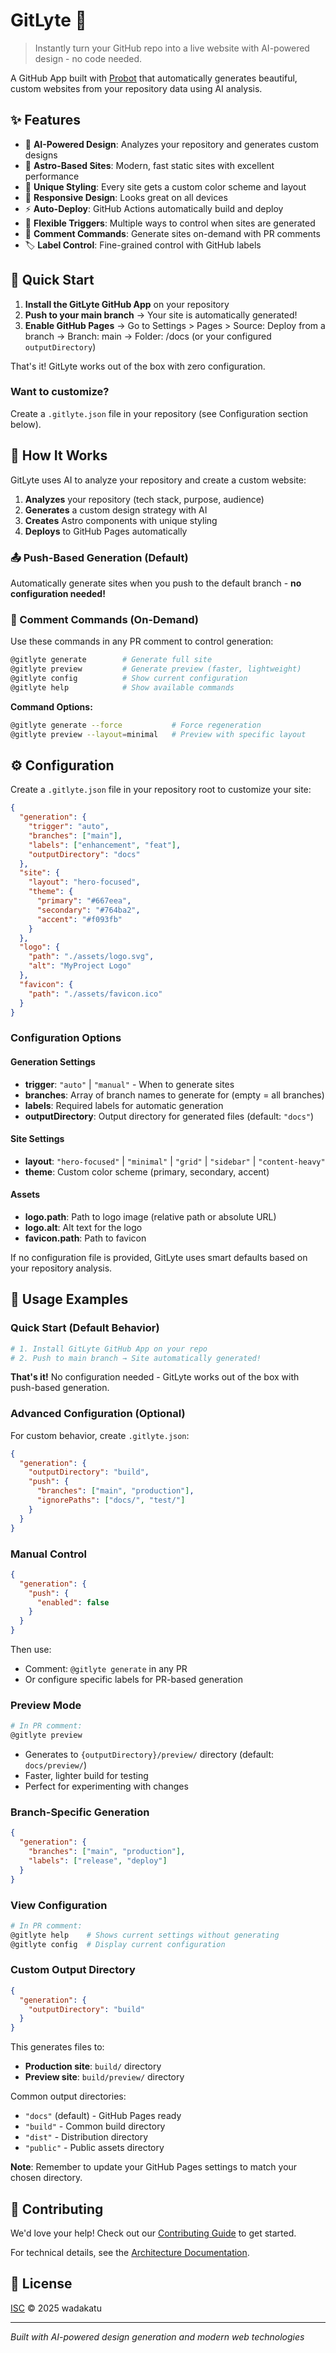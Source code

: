 # GitLyte 🤖

> Instantly turn your GitHub repo into a live website with AI-powered design - no code needed.

A GitHub App built with [Probot](https://github.com/probot/probot) that automatically generates beautiful, custom websites from your repository data using AI analysis.

## ✨ Features

- 🤖 **AI-Powered Design**: Analyzes your repository and generates custom designs
- 🚀 **Astro-Based Sites**: Modern, fast static sites with excellent performance
- 🎨 **Unique Styling**: Every site gets a custom color scheme and layout
- 📱 **Responsive Design**: Looks great on all devices
- ⚡ **Auto-Deploy**: GitHub Actions automatically build and deploy
- 🔄 **Flexible Triggers**: Multiple ways to control when sites are generated
- 💬 **Comment Commands**: Generate sites on-demand with PR comments  
- 🏷️ **Label Control**: Fine-grained control with GitHub labels

## 🚀 Quick Start

1. **Install the GitLyte GitHub App** on your repository
2. **Push to your main branch** → Your site is automatically generated!
3. **Enable GitHub Pages** → Go to Settings > Pages > Source: Deploy from a branch → Branch: main → Folder: /docs (or your configured `outputDirectory`)

That's it! GitLyte works out of the box with zero configuration.

### Want to customize?
Create a `.gitlyte.json` file in your repository (see Configuration section below).


## 🎯 How It Works

GitLyte uses AI to analyze your repository and create a custom website:

1. **Analyzes** your repository (tech stack, purpose, audience)
2. **Generates** a custom design strategy with AI
3. **Creates** Astro components with unique styling  
4. **Deploys** to GitHub Pages automatically

### 📤 Push-Based Generation (Default)
Automatically generate sites when you push to the default branch - **no configuration needed!**

### 💬 Comment Commands (On-Demand)
Use these commands in any PR comment to control generation:

```bash
@gitlyte generate        # Generate full site
@gitlyte preview         # Generate preview (faster, lightweight)
@gitlyte config          # Show current configuration
@gitlyte help            # Show available commands
```

**Command Options:**
```bash
@gitlyte generate --force           # Force regeneration 
@gitlyte preview --layout=minimal   # Preview with specific layout
```

## ⚙️ Configuration

Create a `.gitlyte.json` file in your repository root to customize your site:

```json
{
  "generation": {
    "trigger": "auto",
    "branches": ["main"],
    "labels": ["enhancement", "feat"],
    "outputDirectory": "docs"
  },
  "site": {
    "layout": "hero-focused",
    "theme": {
      "primary": "#667eea",
      "secondary": "#764ba2",
      "accent": "#f093fb"
    }
  },
  "logo": {
    "path": "./assets/logo.svg",
    "alt": "MyProject Logo"
  },
  "favicon": {
    "path": "./assets/favicon.ico"
  }
}
```

### Configuration Options

#### Generation Settings
- **trigger**: `"auto"` | `"manual"` - When to generate sites
- **branches**: Array of branch names to generate for (empty = all branches)
- **labels**: Required labels for automatic generation
- **outputDirectory**: Output directory for generated files (default: `"docs"`)

#### Site Settings  
- **layout**: `"hero-focused"` | `"minimal"` | `"grid"` | `"sidebar"` | `"content-heavy"`
- **theme**: Custom color scheme (primary, secondary, accent)

#### Assets
- **logo.path**: Path to logo image (relative path or absolute URL)
- **logo.alt**: Alt text for the logo  
- **favicon.path**: Path to favicon

If no configuration file is provided, GitLyte uses smart defaults based on your repository analysis.

## 📖 Usage Examples

### Quick Start (Default Behavior)
```bash
# 1. Install GitLyte GitHub App on your repo
# 2. Push to main branch → Site automatically generated!
```

**That's it!** No configuration needed - GitLyte works out of the box with push-based generation.

### Advanced Configuration (Optional)
For custom behavior, create `.gitlyte.json`:
```json
{
  "generation": {
    "outputDirectory": "build",
    "push": {
      "branches": ["main", "production"],
      "ignorePaths": ["docs/", "test/"]
    }
  }
}
```

### Manual Control  
```json
{
  "generation": {
    "push": {
      "enabled": false
    }
  }
}
```

Then use:
- Comment: `@gitlyte generate` in any PR
- Or configure specific labels for PR-based generation

### Preview Mode
```bash
# In PR comment:
@gitlyte preview
```
- Generates to `{outputDirectory}/preview/` directory (default: `docs/preview/`)
- Faster, lighter build for testing
- Perfect for experimenting with changes

### Branch-Specific Generation
```json
{
  "generation": {
    "branches": ["main", "production"],
    "labels": ["release", "deploy"]
  }
}
```

### View Configuration
```bash
# In PR comment:
@gitlyte help    # Shows current settings without generating
@gitlyte config  # Display current configuration
```

### Custom Output Directory
```json
{
  "generation": {
    "outputDirectory": "build"
  }
}
```
This generates files to:
- **Production site**: `build/` directory
- **Preview site**: `build/preview/` directory

Common output directories:
- `"docs"` (default) - GitHub Pages ready
- `"build"` - Common build directory  
- `"dist"` - Distribution directory
- `"public"` - Public assets directory

**Note**: Remember to update your GitHub Pages settings to match your chosen directory.

## 🤝 Contributing

We'd love your help! Check out our [Contributing Guide](CONTRIBUTING.md) to get started.

For technical details, see the [Architecture Documentation](docs/ARCHITECTURE.md).

## 📄 License

[ISC](LICENSE) © 2025 wadakatu

---

*Built with AI-powered design generation and modern web technologies*
